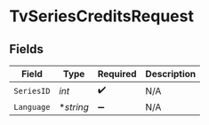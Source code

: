 # TvSeriesCreditsRequest


## Fields

| Field              | Type               | Required           | Description        |
| ------------------ | ------------------ | ------------------ | ------------------ |
| `SeriesID`         | *int*              | :heavy_check_mark: | N/A                |
| `Language`         | **string*          | :heavy_minus_sign: | N/A                |